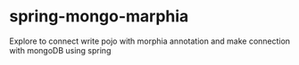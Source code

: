 # spring-mongo-marphia
Explore to connect write pojo with morphia annotation and make connection with mongoDB using spring
